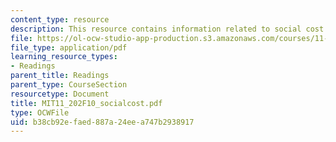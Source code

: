 ```yaml
---
content_type: resource
description: This resource contains information related to social cost of carbon.
file: https://ol-ocw-studio-app-production.s3.amazonaws.com/courses/11-202-planning-economics-fall-2010/b38cb92efaed887a24eea747b2938917_MIT11_202F10_socialcost.pdf
file_type: application/pdf
learning_resource_types:
- Readings
parent_title: Readings
parent_type: CourseSection
resourcetype: Document
title: MIT11_202F10_socialcost.pdf
type: OCWFile
uid: b38cb92e-faed-887a-24ee-a747b2938917
---
```

